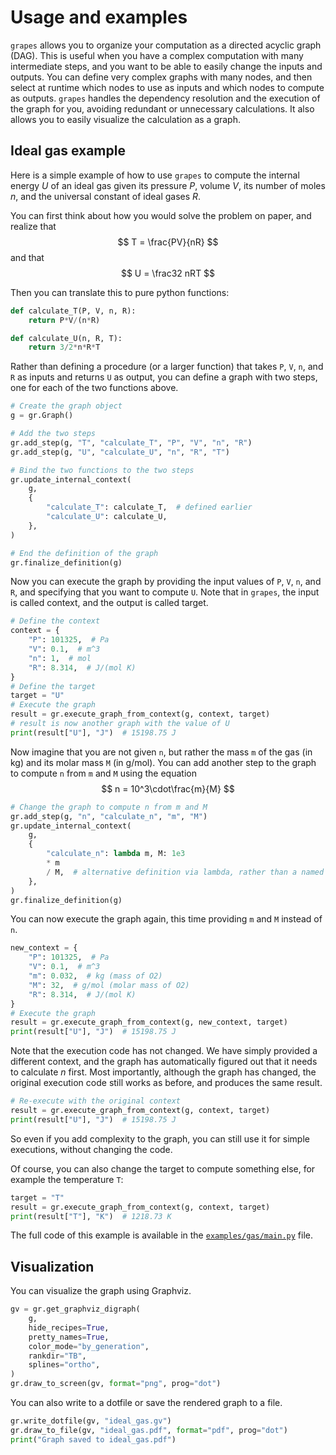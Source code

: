 # Usage and examples

`grapes` allows you to organize your computation as a directed acyclic graph (DAG).
This is useful when you have a complex computation with many intermediate steps, and you want to be able to easily change the inputs and outputs.
You can define very complex graphs with many nodes, and then select at runtime which nodes to use as inputs and which nodes to compute as outputs.
`grapes` handles the dependency resolution and the execution of the graph for you, avoiding redundant or unnecessary calculations.
It also allows you to easily visualize the calculation as a graph.

## Ideal gas example

Here is a simple example of how to use `grapes` to compute the internal energy $U$ of an ideal gas given its pressure $P$, volume $V$, its number of moles $n$, and the universal constant of ideal gases $R$.

You can first think about how you would solve the problem on paper, and realize that
$$ T = \frac{PV}{nR} $$
and that
$$ U = \frac32 nRT $$

Then you can translate this to pure python functions:

```python
def calculate_T(P, V, n, R):
    return P*V/(n*R)

def calculate_U(n, R, T):
    return 3/2*n*R*T
```

Rather than defining a procedure (or a larger function) that takes `P`, `V`, `n`, and `R` as inputs and returns `U` as output, you can define a graph with two steps, one for each of the two functions above.

```python
# Create the graph object
g = gr.Graph()

# Add the two steps
gr.add_step(g, "T", "calculate_T", "P", "V", "n", "R")
gr.add_step(g, "U", "calculate_U", "n", "R", "T")

# Bind the two functions to the two steps
gr.update_internal_context(
    g,
    {
        "calculate_T": calculate_T,  # defined earlier
        "calculate_U": calculate_U,
    },
)

# End the definition of the graph
gr.finalize_definition(g)
```

Now you can execute the graph by providing the input values of `P`, `V`, `n`, and `R`, and specifying that you want to compute `U`.
Note that in `grapes`, the input is called context, and the output is called target.

```python
# Define the context
context = {
    "P": 101325,  # Pa
    "V": 0.1,  # m^3
    "n": 1,  # mol
    "R": 8.314,  # J/(mol K)
}
# Define the target
target = "U"
# Execute the graph
result = gr.execute_graph_from_context(g, context, target)
# result is now another graph with the value of U
print(result["U"], "J")  # 15198.75 J
```

Now imagine that you are not given `n`, but rather the mass `m` of the gas (in kg) and its molar mass `M` (in g/mol).
You can add another step to the graph to compute `n` from `m` and `M` using the equation
$$ n = 10^3\cdot\frac{m}{M} $$

```python
# Change the graph to compute n from m and M
gr.add_step(g, "n", "calculate_n", "m", "M")
gr.update_internal_context(
    g,
    {
        "calculate_n": lambda m, M: 1e3
        * m
        / M,  # alternative definition via lambda, rather than a named function
    },
)
gr.finalize_definition(g)
```

You can now execute the graph again, this time providing `m` and `M` instead of `n`.

```python
new_context = {
    "P": 101325,  # Pa
    "V": 0.1,  # m^3
    "m": 0.032,  # kg (mass of O2)
    "M": 32,  # g/mol (molar mass of O2)
    "R": 8.314,  # J/(mol K)
}
# Execute the graph
result = gr.execute_graph_from_context(g, new_context, target)
print(result["U"], "J")  # 15198.75 J
```

Note that the execution code has not changed.
We have simply provided a different context, and the graph has automatically figured out that it needs to calculate $n$ first.
Most importantly, although the graph has changed, the original execution code still works as before, and produces the same result.

```python
# Re-execute with the original context
result = gr.execute_graph_from_context(g, context, target)
print(result["U"], "J")  # 15198.75 J
```

So even if you add complexity to the graph, you can still use it for simple executions, without changing the code.

Of course, you can also change the target to compute something else, for example the temperature `T`:

```python
target = "T"
result = gr.execute_graph_from_context(g, context, target)
print(result["T"], "K")  # 1218.73 K
```

The full code of this example is available in the [`examples/gas/main.py`](examples/gas/main.py) file.

## Visualization

You can visualize the graph using Graphviz.

```python
gv = gr.get_graphviz_digraph(
    g,
    hide_recipes=True,
    pretty_names=True,
    color_mode="by_generation",
    rankdir="TB",
    splines="ortho",
)
gr.draw_to_screen(gv, format="png", prog="dot")
```

You can also write to a dotfile or save the rendered graph to a file.

```python
gr.write_dotfile(gv, "ideal_gas.gv")
gr.draw_to_file(gv, "ideal_gas.pdf", format="pdf", prog="dot")
print("Graph saved to ideal_gas.pdf")
```
